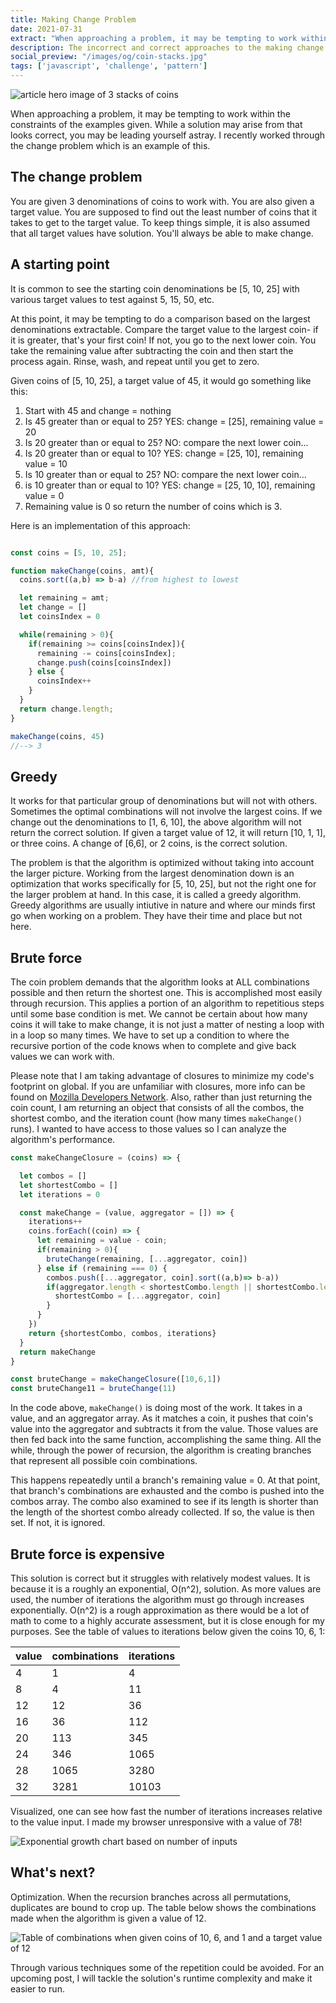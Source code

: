 ```yaml
---
title: Making Change Problem
date: 2021-07-31
extract: "When approaching a problem, it may be tempting to work within the constraints of the examples given. While a solution may arise from that looks correct, you may be leading yourself astray. I recently worked through the change problem which is an example of this."
description: The incorrect and correct approaches to the making change problem
social_preview: "/images/og/coin-stacks.jpg"
tags: ['javascript', 'challenge', 'pattern']
---
```

<img src="/images/og/coin-stacks.jpg" alt="article hero image of 3 stacks of coins">

When approaching a problem, it may be tempting to work within the constraints of the examples given. While a solution may arise from that looks correct, you may be leading yourself astray. I recently worked through the change problem which is an example of this.

## The change problem

You are given 3 denominations of coins to work with. You are also given a target value. You are supposed to find out the least number of coins that it takes to get to the target value. To keep things simple, it is also assumed that all target values have solution. You'll always be able to make change.

## A starting point

It is common to see the starting coin denominations be [5, 10, 25] with various target values to test against 5, 15, 50, etc.

At this point, it may be tempting to do a comparison based on the largest denominations extractable. Compare the target value to the largest coin- if it is greater, that's your first coin! If not, you go to the next lower coin. You take the remaining value after subtracting the coin and then start the process again. Rinse, wash, and repeat until you get to zero.

Given coins of [5, 10, 25], a target value of 45, it would go something like this:

1. Start with 45 and change = nothing
2. Is 45 greater than or equal to 25? YES: change = [25], remaining value = 20
3. Is 20 greater than or equal to 25? NO: compare the next lower coin...
4. Is 20 greater than or equal to 10? YES: change = [25, 10], remaining value = 10
5. Is 10 greater than or equal to 25? NO: compare the next lower coin...
6. is 10 greater than or equal to 10? YES: change = [25, 10, 10], remaining value = 0
7. Remaining value is 0 so return the number of coins which is 3.

Here is an implementation of this approach:

```javascript

const coins = [5, 10, 25];

function makeChange(coins, amt){
  coins.sort((a,b) => b-a) //from highest to lowest

  let remaining = amt;
  let change = []
  let coinsIndex = 0

  while(remaining > 0){
    if(remaining >= coins[coinsIndex]){
      remaining -= coins[coinsIndex];
      change.push(coins[coinsIndex])
    } else {
      coinsIndex++
    }
  }
  return change.length;
}

makeChange(coins, 45)
//--> 3
```

## Greedy

It works for that particular group of denominations but will not with others. Sometimes the optimal combinations will not involve the largest coins. If we change out the denominations to [1, 6, 10], the above algorithm will not return the correct solution. If given a target value of 12, it will return [10, 1, 1], or three coins. A change of [6,6], or 2 coins, is the correct solution.

The problem is that the algorithm is optimized without taking into account the larger picture. Working from the largest denomination down is an optimization that works specifically for [5, 10, 25], but not the right one for the larger problem at hand. In this case, it is called a greedy algorithm. Greedy algorithms are usually intiutive in nature and where our minds first go when working on a problem. They have their time and place but not here.

## Brute force

The coin problem demands that the algorithm looks at ALL combinations possible and then return the shortest one. This is accomplished most easily through recursion. This applies a portion of an algorithm to repetitious steps until some base condition is met. We cannot be certain about how many coins it will take to make change, it is not just a matter of nesting a loop with in a loop so many times. We have to set up a condition to where the recursive portion of the code knows when to complete and give back values we can work with.

Please note that I am taking advantage of closures to minimize my code's footprint on global. If you are unfamiliar with closures, more info can be found on [Mozilla Developers Network](https://developer.mozilla.org/en-US/docs/Web/JavaScript/Closures). Also, rather than just returning the coin count, I am returning an object that consists of all the combos, the shortest combo, and the iteration count (how many times `makeChange()` runs). I wanted to have access to those values so I can analyze the algorithm's performance.

```javascript
const makeChangeClosure = (coins) => {

  let combos = []
  let shortestCombo = []
  let iterations = 0

  const makeChange = (value, aggregator = []) => {
    iterations++
    coins.forEach((coin) => {
      let remaining = value - coin;
      if(remaining > 0){
        bruteChange(remaining, [...aggregator, coin])
      } else if (remaining === 0) {
        combos.push([...aggregator, coin].sort((a,b)=> b-a))
        if(aggregator.length < shortestCombo.length || shortestCombo.length === 0 ){
          shortestCombo = [...aggregator, coin]
        }
      }
    })
    return {shortestCombo, combos, iterations}
  }
  return makeChange
}

const bruteChange = makeChangeClosure([10,6,1])
const bruteChange11 = bruteChange(11)
```

In the code above, `makeChange()` is doing most of the work. It takes in a value, and an aggregator array. As it matches a coin, it pushes that coin's value into the aggregator and subtracts it from the value. Those values are then fed back into the same function, accomplishing the same thing.  All the while, through the power of recursion, the algorithm is creating branches that represent all possible coin combinations.

This happens repeatedly until a branch's remaining value = 0. At that point, that branch's combinations are exhausted and the combo is pushed into the combos array. The combo also examined to see if its length is shorter than the length of the shortest combo already collected. If so, the value is then set. If not, it is ignored.

## Brute force is expensive

This solution is correct but it struggles with relatively modest values. It is because it is a roughly an exponential, O(n^2), solution. As more values are used, the number of iterations the algorithm must go through increases exponentially. O(n^2) is a rough approximation as there would be a lot of math to come to a highly accurate assessment, but it is close enough for my purposes. See the table of values to iterations below given the coins 10, 6, 1:

| value | combinations | iterations |
| ----- | ------------ | ---------- |
| 4     | 1            | 4          |
| 8     | 4            | 11         |
| 12    | 12           | 36         |
| 16    | 36           | 112        |
| 20    | 113          | 345        |
| 24    | 346          | 1065       |
| 28    | 1065         | 3280       |
| 32    | 3281         | 10103      |

Visualized, one can see how fast the number of iterations increases relative to the value input. I made my browser unresponsive with a value of 78!

![Exponential growth chart based on number of inputs](/images/exponential-growth.png)

## What's next?

Optimization. When the recursion branches across all permutations, duplicates are bound to crop up. The table below shows the combinations made when the algorithm is given a value of 12.

![Table of combinations when given coins of 10, 6, and 1 and a target value of 12](/images/combo-table.png)

Through various techniques some of the repetition could be avoided. For an upcoming post, I will tackle the solution's runtime complexity and make it easier to run.
